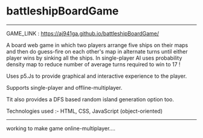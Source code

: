 # battleshipBoardGame   
_______________________________________________________________________________________________________
 GAME_LINK : https://aj941ga.github.io/battleshipBoardGame/
 
A board web game in which two players arrange five ships on their maps and then do guess-fire on each
other's map in alternate turns until either player wins by sinking all the ships. In single-player AI 
uses probability density map to reduce number of average turns required to win to 17 !

 Uses p5.Js to provide graphical and interactive experience to the player.
 
 Supports single-player and offline-multiplayer.
 
 Tit also provides a DFS based random island generation option too.
 
 Technologies used :- HTML, CSS, JavaScript (object-oriented)
 
 ***************************************************************************************************
 working to make game online-multiplayer.... 
